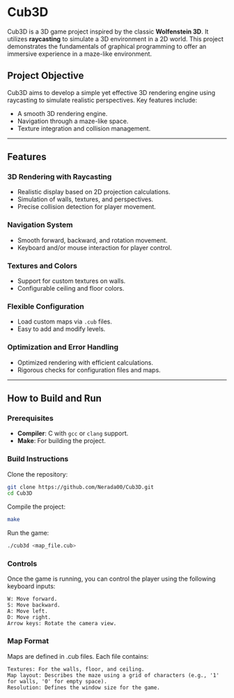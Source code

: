 # Cub3D

Cub3D is a 3D game project inspired by the classic **Wolfenstein 3D**. It utilizes **raycasting** to simulate a 3D environment in a 2D world. This project demonstrates the fundamentals of graphical programming to offer an immersive experience in a maze-like environment.

## Project Objective

Cub3D aims to develop a simple yet effective 3D rendering engine using raycasting to simulate realistic perspectives. Key features include:
- A smooth 3D rendering engine.
- Navigation through a maze-like space.
- Texture integration and collision management.

---

## Features

### 3D Rendering with Raycasting
- Realistic display based on 2D projection calculations.
- Simulation of walls, textures, and perspectives.
- Precise collision detection for player movement.

### Navigation System
- Smooth forward, backward, and rotation movement.
- Keyboard and/or mouse interaction for player control.

### Textures and Colors
- Support for custom textures on walls.
- Configurable ceiling and floor colors.

### Flexible Configuration
- Load custom maps via `.cub` files.
- Easy to add and modify levels.

### Optimization and Error Handling
- Optimized rendering with efficient calculations.
- Rigorous checks for configuration files and maps.

---

## How to Build and Run

### Prerequisites
- **Compiler**: C with `gcc` or `clang` support.
- **Make**: For building the project.

### Build Instructions

Clone the repository:

```bash
git clone https://github.com/Nerada00/Cub3D.git
cd Cub3D
```
Compile the project:
```bash
make
```
Run the game:
```bash
./cub3d <map_file.cub>
```
### Controls

Once the game is running, you can control the player using the following keyboard inputs:

    W: Move forward.
    S: Move backward.
    A: Move left.
    D: Move right.
    Arrow keys: Rotate the camera view.

### Map Format

Maps are defined in .cub files. Each file contains:

    Textures: For the walls, floor, and ceiling.
    Map layout: Describes the maze using a grid of characters (e.g., '1' for walls, '0' for empty space).
    Resolution: Defines the window size for the game.
